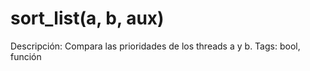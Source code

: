 # sort_list(a, b, aux)

Descripción: Compara las prioridades de los threads a y b.
Tags: bool, función